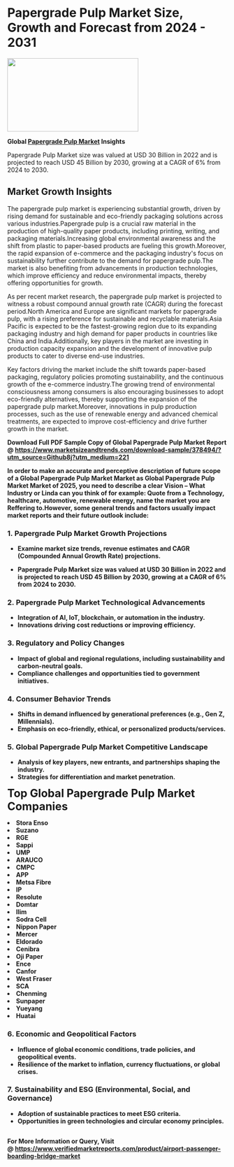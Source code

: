 <H1>Papergrade Pulp Market Size, Growth and Forecast from 2024 - 2031</H1><img class="aligncenter size-medium wp-image-584254" src="https://thirdeyenews.in/wp-content/uploads/2024/09/Global-Market-Research-300x168.jpeg" alt="" width="300" height="168" /><p><strong>Global&nbsp;<a href="https://www.marketsizeandtrends.com/download-sample/378494/?utm_source=Github8j?utm_medium=221">Papergrade Pulp Market</a> Insights</strong></p><p>Papergrade Pulp Market size was valued at USD 30 Billion in 2022 and is projected to reach USD 45 Billion by 2030, growing at a CAGR of 6% from 2024 to 2030.</p><p><h2>Market Growth Insights</h2> The papergrade pulp market is experiencing substantial growth, driven by rising demand for sustainable and eco-friendly packaging solutions across various industries.Papergrade pulp is a crucial raw material in the production of high-quality paper products, including printing, writing, and packaging materials.Increasing global environmental awareness and the shift from plastic to paper-based products are fueling this growth.Moreover, the rapid expansion of e-commerce and the packaging industry's focus on sustainability further contribute to the demand for papergrade pulp.The market is also benefiting from advancements in production technologies, which improve efficiency and reduce environmental impacts, thereby offering opportunities for growth.<strong></strong> <p>As per recent market research, the papergrade pulp market is projected to witness a robust compound annual growth rate (CAGR) during the forecast period.North America and Europe are significant markets for papergrade pulp, with a rising preference for sustainable and recyclable materials.Asia Pacific is expected to be the fastest-growing region due to its expanding packaging industry and high demand for paper products in countries like China and India.Additionally, key players in the market are investing in production capacity expansion and the development of innovative pulp products to cater to diverse end-use industries.</p> <p>Key factors driving the market include the shift towards paper-based packaging, regulatory policies promoting sustainability, and the continuous growth of the e-commerce industry.The growing trend of environmental consciousness among consumers is also encouraging businesses to adopt eco-friendly alternatives, thereby supporting the expansion of the papergrade pulp market.Moreover, innovations in pulp production processes, such as the use of renewable energy and advanced chemical treatments, are expected to improve cost-efficiency and drive further growth in the market.</p> <strong></p><p><span class=""><strong>Download Full PDF Sample Copy of Global Papergrade Pulp Market Report</strong> @ <a href="https://www.marketsizeandtrends.com/download-sample/378494/?utm_source=Github8j?utm_medium=221" target="_blank">https://www.marketsizeandtrends.com/download-sample/378494/?utm_source=Github8j?utm_medium=221</a></span></p><p>In order to make an accurate and perceptive description of future scope of a Global&nbsp;Papergrade Pulp Market Market as Global&nbsp;Papergrade Pulp Market Market of 2025, you need to describe a clear Vision &ndash; What Industry or Linda can you think of for example: Quote from a Technology, healthcare, automotive, renewable energy, name the market you are Reffering to.However, some general trends and factors usually impact market reports and their future outlook include:</p><h3>1.&nbsp;<strong>Papergrade Pulp Market Growth Projections</strong></h3><ul><li>Examine market size trends, revenue estimates and CAGR (Compounded Annual Growth Rate) projections.</li><li><p>Papergrade Pulp Market size was valued at USD 30 Billion in 2022 and is projected to reach USD 45 Billion by 2030, growing at a CAGR of 6% from 2024 to 2030.</p></li></ul><h3>2.&nbsp;<strong>Papergrade Pulp Market Technological Advancements</strong></h3><ul><li>Integration of AI, IoT, blockchain, or automation in the industry.</li><li>Innovations driving cost reductions or improving efficiency.</li></ul><h3>3.&nbsp;<strong>Regulatory and Policy Changes</strong></h3><ul><li>Impact of global and regional regulations, including sustainability and carbon-neutral goals.</li><li>Compliance challenges and opportunities tied to government initiatives.</li></ul><h3>4.&nbsp;<strong>Consumer Behavior Trends</strong></h3><ul><li>Shifts in demand influenced by generational preferences (e.g., Gen Z, Millennials).</li><li>Emphasis on eco-friendly, ethical, or personalized products/services.</li></ul><h3>5.&nbsp;<strong>Global Papergrade Pulp Market Competitive Landscape</strong></h3><ul><li>Analysis of key players, new entrants, and partnerships shaping the industry.</li><li>Strategies for differentiation and market penetration.</li></ul><p data-pm-slice="1 1 []"><span style="color: inherit; font-family: inherit; font-size: 25px;">Top Global Papergrade Pulp Market Companies</span></p><div class="" data-test-id=""><p><li>Stora Enso</li><li> Suzano</li><li> RGE</li><li> Sappi</li><li> UMP</li><li> ARAUCO</li><li> CMPC</li><li> APP</li><li> Metsa Fibre</li><li> IP</li><li> Resolute</li><li> Domtar</li><li> Ilim</li><li> Sodra Cell</li><li> Nippon Paper</li><li> Mercer</li><li> Eldorado</li><li> Cenibra</li><li> Oji Paper</li><li> Ence</li><li> Canfor</li><li> West Fraser</li><li> SCA</li><li> Chenming</li><li> Sunpaper</li><li> Yueyang</li><li> Huatai</li></p></div><h3>6.&nbsp;<strong>Economic and Geopolitical Factors</strong></h3><ul><li>Influence of global economic conditions, trade policies, and geopolitical events.</li><li>Resilience of the market to inflation, currency fluctuations, or global crises.</li></ul><h3>7.&nbsp;<strong>Sustainability and ESG (Environmental, Social, and Governance)</strong></h3><ul><li>Adoption of sustainable practices to meet ESG criteria.</li><li>Opportunities in green technologies and circular economy principles.</li></ul><h2><strong style="font-size: 14px;">For More Information or Query, Visit @&nbsp;</strong><a style="background-color: #ffffff; font-size: 14px;" href="https://www.marketsizeandtrends.com/report/papergrade-pulp-market/" target="_blank">https://www.verifiedmarketreports.com/product/airport-passenger-boarding-bridge-market</a></h2>